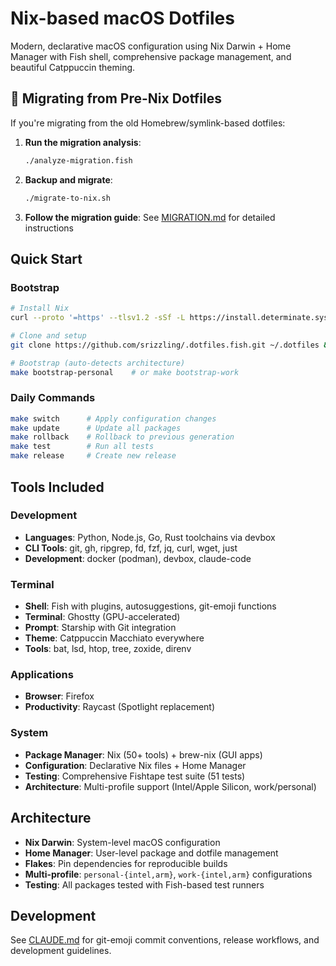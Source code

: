 # Nix-based macOS Dotfiles

Modern, declarative macOS configuration using Nix Darwin + Home Manager with Fish shell, comprehensive package management, and beautiful Catppuccin theming.

## 🔄 Migrating from Pre-Nix Dotfiles

If you're migrating from the old Homebrew/symlink-based dotfiles:

1. **Run the migration analysis**:
   ```bash
   ./analyze-migration.fish
   ```

2. **Backup and migrate**:
   ```bash
   ./migrate-to-nix.sh
   ```

3. **Follow the migration guide**: See [MIGRATION.md](MIGRATION.md) for detailed instructions

## Quick Start

### Bootstrap
```bash
# Install Nix
curl --proto '=https' --tlsv1.2 -sSf -L https://install.determinate.systems/nix | sh -s -- install

# Clone and setup
git clone https://github.com/srizzling/.dotfiles.fish.git ~/.dotfiles && cd ~/.dotfiles

# Bootstrap (auto-detects architecture)
make bootstrap-personal    # or make bootstrap-work
```

### Daily Commands
```bash
make switch      # Apply configuration changes
make update      # Update all packages  
make rollback    # Rollback to previous generation
make test        # Run all tests
make release     # Create new release
```

## Tools Included

### Development
- **Languages**: Python, Node.js, Go, Rust toolchains via devbox
- **CLI Tools**: git, gh, ripgrep, fd, fzf, jq, curl, wget, just
- **Development**: docker (podman), devbox, claude-code

### Terminal
- **Shell**: Fish with plugins, autosuggestions, git-emoji functions  
- **Terminal**: Ghostty (GPU-accelerated)
- **Prompt**: Starship with Git integration
- **Theme**: Catppuccin Macchiato everywhere
- **Tools**: bat, lsd, htop, tree, zoxide, direnv

### Applications  
- **Browser**: Firefox
- **Productivity**: Raycast (Spotlight replacement)

### System
- **Package Manager**: Nix (50+ tools) + brew-nix (GUI apps)
- **Configuration**: Declarative Nix files + Home Manager
- **Testing**: Comprehensive Fishtape test suite (51 tests)
- **Architecture**: Multi-profile support (Intel/Apple Silicon, work/personal)

## Architecture

- **Nix Darwin**: System-level macOS configuration
- **Home Manager**: User-level package and dotfile management  
- **Flakes**: Pin dependencies for reproducible builds
- **Multi-profile**: `personal-{intel,arm}`, `work-{intel,arm}` configurations
- **Testing**: All packages tested with Fish-based test runners

## Development

See [CLAUDE.md](./CLAUDE.md) for git-emoji commit conventions, release workflows, and development guidelines.